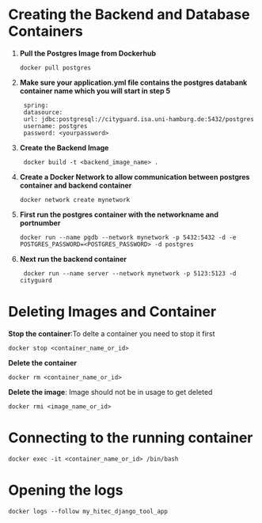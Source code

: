 # Creating the Backend and Database Containers

1. **Pull the Postgres Image from Dockerhub**

   ```
   docker pull postgres
    ```
3. **Make sure your application.yml file contains the postgres databank container name which you will start in step 5**

   ```
    spring:
    datasource:
    url: jdbc:postgresql://cityguard.isa.uni-hamburg.de:5432/postgres
    username: postgres
    password: <yourpassword>
   ```
4. **Create the Backend Image**

   ```
    docker build -t <backend_image_name> .
   ```
6. **Create a Docker Network to allow communication between postgres container and backend container**

   ```
   docker network create mynetwork
   ```
7. **First run the postgres container with the networkname and portnumber**
   ```
   docker run --name pgdb --network mynetwork -p 5432:5432 -d -e POSTGRES_PASSWORD=<POSTGRES_PASSWORD> -d postgres
   ```
8. **Next run the backend container**

   ```
    docker run --name server --network mynetwork -p 5123:5123 -d  cityguard
   ```

# Deleting Images and Container

**Stop the container**:To delte a container you need to stop it first
```
docker stop <container_name_or_id>
```
**Delete the container**
```
docker rm <container_name_or_id>
```
**Delete the image**: Image should not be in usage to get deleted
```
docker rmi <image_name_or_id>
```

# Connecting to the running container 
```
docker exec -it <container_name_or_id> /bin/bash
```
# Opening the logs
```
docker logs --follow my_hitec_django_tool_app
```

